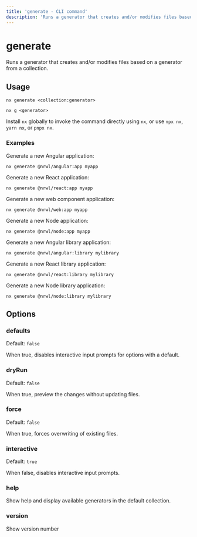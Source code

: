 ```yaml
---
title: 'generate - CLI command'
description: 'Runs a generator that creates and/or modifies files based on a generator from a collection.'
---
```


# generate

Runs a generator that creates and/or modifies files based on a generator from a collection.

## Usage

```shell
nx generate <collection:generator>
```

```shell
nx g <generator>
```

Install `nx` globally to invoke the command directly using `nx`, or use `npx nx`, `yarn nx`, or `pnpx nx`.

### Examples

Generate a new Angular application:

```shell
nx generate @nrwl/angular:app myapp
```

Generate a new React application:

```shell
nx generate @nrwl/react:app myapp
```

Generate a new web component application:

```shell
nx generate @nrwl/web:app myapp
```

Generate a new Node application:

```shell
nx generate @nrwl/node:app myapp
```

Generate a new Angular library application:

```shell
nx generate @nrwl/angular:library mylibrary
```

Generate a new React library application:

```shell
nx generate @nrwl/react:library mylibrary
```

Generate a new Node library application:

```shell
nx generate @nrwl/node:library mylibrary
```

## Options

### defaults

Default: `false`

When true, disables interactive input prompts for options with a default.

### dryRun

Default: `false`

When true, preview the changes without updating files.

### force

Default: `false`

When true, forces overwriting of existing files.

### interactive

Default: `true`

When false, disables interactive input prompts.

### help

Show help and display available generators in the default collection.

### version

Show version number
